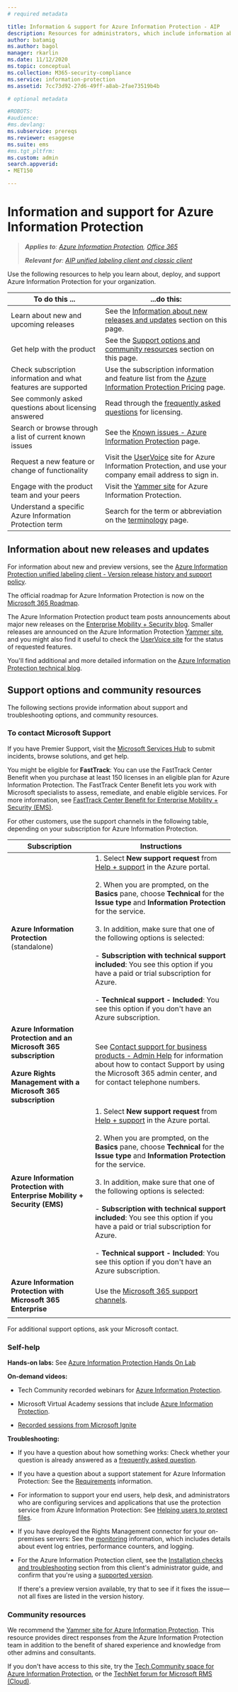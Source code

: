```yaml
---
# required metadata

title: Information & support for Azure Information Protection - AIP
description: Resources for administrators, which include information about new releases, support options, and how to contact Microsoft to report a problem. 
author: batamig
ms.author: bagol
manager: rkarlin
ms.date: 11/12/2020
ms.topic: conceptual
ms.collection: M365-security-compliance
ms.service: information-protection
ms.assetid: 7cc73d92-27d6-49ff-a8ab-2fae73519b4b

# optional metadata

#ROBOTS:
#audience:
#ms.devlang:
ms.subservice: prereqs
ms.reviewer: esaggese
ms.suite: ems
#ms.tgt_pltfrm:
ms.custom: admin
search.appverid:
- MET150

---
```


# Information and support for Azure Information Protection

>***Applies to**: [Azure Information Protection](https://azure.microsoft.com/pricing/details/information-protection), [Office 365](https://download.microsoft.com/download/E/C/F/ECF42E71-4EC0-48FF-AA00-577AC14D5B5C/Azure_Information_Protection_licensing_datasheet_EN-US.pdf)*
>
>***Relevant for**: [AIP unified labeling client and classic client](../faqs.md#whats-the-difference-between-the-azure-information-protection-classic-and-unified-labeling-clients)*

Use the following resources to help you learn about, deploy, and support Azure Information Protection for your organization.

|To do this ...|...do this:|
|----------------|---------------|
|Learn about new and upcoming releases|See the [Information about new releases and updates](#information-about-new-releases-and-updates) section on this page.|
|Get help with the product|See the [Support options and community resources](#support-options-and-community-resources) section on this page.|
|Check subscription information and what features are supported|Use the subscription information and feature list from the [Azure Information Protection Pricing](https://azure.microsoft.com/pricing/details/information-protection) page.|
|See commonly asked questions about licensing answered|Read through the [frequently asked questions](https://azure.microsoft.com/pricing/details/information-protection#faq) for licensing.|
|Search or browse through a list of current known issues | See the [Known issues - Azure Information Protection](known-issues.md) page.
|Request a new feature or change of functionality|Visit the [UserVoice](https://office365.uservoice.com/forums/928576-microsoft-information-protection-mip) site for Azure Information Protection, and use your company email address to sign in.|
|Engage with the product team and your peers|Visit the [Yammer site](https://www.yammer.com/AskIPTeam) for Azure Information Protection.|
|Understand a specific Azure Information Protection term|Search for the term or abbreviation on the [terminology](terminology.md) page.|

## Information about new releases and updates

For information about new and preview versions, see the [Azure Information Protection unified labeling client - Version release history and support policy](rms-client/unifiedlabelingclient-version-release-history.md).

The official roadmap for Azure Information Protection is now on the [Microsoft 365 Roadmap](https://www.microsoft.com/microsoft-365/roadmap?&filters=Azure%20Information%20Protection%2CO365%20Information%20Protection#owRoadmapMainContent).

The Azure Information Protection product team posts announcements about major new releases on the [Enterprise Mobility + Security blog](https://techcommunity.microsoft.com/t5/Enterprise-Mobility-Security/bg-p/enterprisemobilityandsecurity/label-name/Azure%20Information%20Protection). Smaller releases are announced on the Azure Information Protection [Yammer site](https://www.yammer.com/AskIPTeam), and you might also find it useful to check the [UserVoice site](https://office365.uservoice.com/forums/928576-microsoft-information-protection-mip) for the status of requested features.

You'll find additional and more detailed information on the [Azure Information Protection technical blog](https://aka.ms/AIPblog). 

## Support options and community resources
The following sections provide information about support and troubleshooting options, and community resources.

### To contact Microsoft Support

If you have Premier Support, visit the [Microsoft Services Hub](https://serviceshub.microsoft.com/support/contactsupport) to submit incidents, browse solutions, and get help.

You might be eligible for **FastTrack**: You can use the FastTrack Center Benefit when you purchase at least 150 licenses in an eligible plan for Azure Information Protection. The FastTrack Center Benefit lets you work with Microsoft specialists to assess, remediate, and enable eligible services. For more information, see [FastTrack Center Benefit for Enterprise Mobility + Security (EMS)](/enterprise-mobility-security/Solutions/fasttrack-center-benefit-process-for-enterprise-mobility-suite-ems).

For other customers, use the support channels in the following table, depending on your subscription for Azure Information Protection.

|Subscription|Instructions|
|----------------|---------------|
|**Azure Information Protection** (standalone)|1. Select **New support request** from [Help + support](https://portal.azure.com/#blade/Microsoft_Azure_Support/HelpAndSupportBlade) in the Azure portal.<br /><br />2. When you are prompted, on the **Basics** pane, choose **Technical** for the **Issue type** and **Information Protection** for the service. <br /><br />3. In addition, make sure that one of the following options is selected:<br /><br />- **Subscription with technical support included**: You see this option if you have a paid or trial subscription for Azure.<br /><br /> - **Technical support - Included**: You see this option if you don't have an Azure subscription.|
|**Azure Information Protection and an Microsoft 365 subscription**<br /><br />**Azure Rights Management with a Microsoft 365 subscription**|See [Contact support for business products - Admin Help](https://support.office.com/article/32a17ca7-6fa0-4870-8a8d-e25ba4ccfd4b) for information about how to contact Support by using the Microsoft 365 admin center, and for contact telephone numbers.|
|**Azure Information Protection with Enterprise Mobility + Security (EMS)**|1. Select **New support request** from [Help + support](https://portal.azure.com/#blade/Microsoft_Azure_Support/HelpAndSupportBlade) in the Azure portal.<br /><br />2. When you are prompted, on the **Basics** pane, choose **Technical** for the **Issue type** and **Information Protection** for the service. <br /><br />3. In addition, make sure that one of the following options is selected:<br /><br />- **Subscription with technical support included**: You see this option if you have a paid or trial subscription for Azure.<br /><br /> - **Technical support - Included**: You see this option if you don't have an Azure subscription.|
|**Azure Information Protection with Microsoft 365 Enterprise**|Use the [Microsoft 365 support channels](https://support.office.com/article/32a17ca7-6fa0-4870-8a8d-e25ba4ccfd4b).|
| | |

For additional support options, ask your Microsoft contact. 


### Self-help

**Hands-on labs:** See [Azure Information Protection Hands On Lab](https://techcommunity.microsoft.com/t5/Azure-Information-Protection/Azure-Information-Protection-Hands-On-Lab/ba-p/265433)

**On-demand videos:**

- Tech Community recorded webinars for [Azure Information Protection](https://techcommunity.microsoft.com/t5/Azure-Information-Protection/AIP-Webinar-Recordings/m-p/364014).

- Microsoft Virtual Academy sessions that include [Azure Information Protection](https://mva.microsoft.com/search/SearchResults.aspx#!q=Azure%20Information%20protection).

- [Recorded sessions from Microsoft Ignite](what-is-information-protection.md#additional-resources)

**Troubleshooting:**

- If you have a question about how something works: Check whether your question is already answered as a [frequently asked question](faqs.md).

- If you have a question about a support statement for Azure Information Protection: See the [Requirements](requirements.md) information.

- For information to support your end users, help desk, and administrators who are configuring services and applications that use the protection service from Azure Information Protection: See [Helping users to protect files](help-users.md).

- If you have deployed the Rights Management connector for your on-premises servers: See the [monitoring](monitor-rms-connector.md) information, which includes details about event log entries, performance counters, and logging.

- For the Azure Information Protection client, see the [Installation checks and troubleshooting](./rms-client/clientv2-admin-guide.md#installation-checks-and-troubleshooting) section from this client's administrator guide, and confirm that you're using a [supported version](./rms-client/unifiedlabelingclient-version-release-history.md#servicing-information-and-timelines). 

    If there's a preview version available, try that to see if it fixes the issue—not all fixes are listed in the version history.
    
### Community resources

We recommend the [Yammer site for Azure Information Protection](https://www.yammer.com/AskIPTeam). This resource provides direct responses from the Azure Information Protection team in addition to the benefit of shared experience and knowledge from other admins and consultants.

If you don't have access to this site, try the [Tech Community space for Azure Information Protection](https://techcommunity.microsoft.com/t5/Azure-Information-Protection/bd-p/Azure-Information-Protection), or the [TechNet forum for Microsoft RMS (Cloud)](https://social.technet.microsoft.com/Forums/en-US/home?forum=rmscloud).

